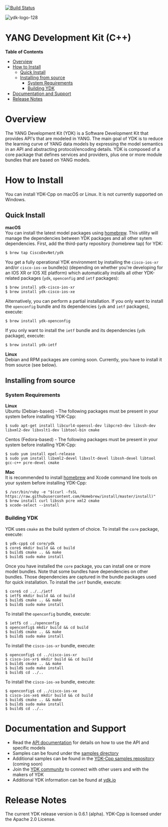 [![Build Status](https://travis-ci.org/CiscoDevNet/ydk-cpp.svg?branch=master)](https://travis-ci.org/CiscoDevNet/ydk-cpp)

![ydk-logo-128](https://cloud.githubusercontent.com/assets/16885441/24175899/2010f51e-0e56-11e7-8fb7-30a9f70fbb86.png)

YANG Development Kit (C++)
==========================

<!-- START doctoc generated TOC please keep comment here to allow auto update -->
<!-- DON'T EDIT THIS SECTION, INSTEAD RE-RUN doctoc TO UPDATE -->
**Table of Contents**

- [Overview](#overview)
- [How to Install](#how-to-install)
  - [Quick Install](#quick-install)
  - [Installing from source](#installing-from-source)
    - [System Requirements](#system-requirements)
    - [Building YDK](#building-ydk)
- [Documentation and Support](#documentation-and-support)
- [Release Notes](#release-notes)

<!-- END doctoc generated TOC please keep comment here to allow auto update -->

Overview
========

The YANG Development Kit (YDK) is a Software Development Kit that provides API's that are modeled in YANG. The main goal of YDK is to reduce the learning curve of YANG data models by expressing the model semantics in an API and abstracting protocol/encoding details.  YDK is composed of a core package that defines services and providers, plus one or more module bundles that are based on YANG models.  

How to Install
==============
You can install YDK-Cpp on macOS or Linux.  It is not currently supported on Windows.

Quick Install
-------------
**macOS**  
You can install the latest model packages using [homebrew](http://brew.sh).  This utility will manage the dependencies between YDK packages and all other sytem dependencies.  First, add the third-party repository (homebrew tap) for YDK:
```
$ brew tap CiscoDevNet/ydk
```

You get a fully operational YDK environment by installing the ``cisco-ios-xr`` and/or ``cisco-ios-xe`` bundle(s) (depending on whether you're developing for an IOS XR or IOS XE platform) which automatically installs all other YDK-related packages (``ydk``, ``openconfig`` and ``ietf`` packages):
```
$ brew install ydk-cisco-ios-xr
$ brew install ydk-cisco-ios-xe
```

Alternatively, you can perform a partial installation.  If you only want to install the ``openconfig`` bundle and its dependencies (``ydk`` and ``ietf`` packages), execute:
```
$ brew install ydk-openconfig
```

If you only want to install the ``ietf`` bundle and its dependencies (``ydk`` package), execute:
```
$ brew install ydk-ietf
```

**Linux**  
Debian and RPM packages are coming soon.  Currently, you have to install it from source (see below).

Installing from source
----------------------
### System Requirements
**Linux**  
Ubuntu (Debian-based) - The following packages must be present in your system before installing YDK-Cpp:
```
$ sudo apt-get install libcurl4-openssl-dev libpcre3-dev libssh-dev libxml2-dev libxslt1-dev libtool-bin cmake
```

Centos (Fedora-based) - The following packages must be present in your system before installing YDK-Cpp:
```
$ sudo yum install epel-release
$ sudo yum install libxml2-devel libxslt-devel libssh-devel libtool gcc-c++ pcre-devel cmake
```

**Mac**  
It is recommended to install [homebrew](http://brew.sh) and Xcode command line tools on your system before installing YDK-Cpp:
```
$ /usr/bin/ruby -e "$(curl -fsSL https://raw.githubusercontent.com/Homebrew/install/master/install)"
$ brew install curl libssh pcre xml2 cmake
$ xcode-select --install
```
### Building YDK
YDK uses ``cmake`` as the build system of choice. To install the ``core`` package, execute:
```
$ ydk-cpp$ cd core/ydk
$ core$ mkdir build && cd build
$ build$ cmake .. && make
$ build$ sudo make install
```

Once you have installed the ``core`` package, you can install one or more model bundles.  Note that some bundles have dependencies on other bundles.  Those dependencies are captured in the bundle packages used for quick installation. To install the `ietf` bundle, execute:
```
$ core$ cd ../../ietf
$ ietf$ mkdir build && cd build
$ build$ cmake .. && make
$ build$ sudo make install
```

To install the `openconfig` bundle, execute:
```
$ ietf$ cd ../openconfig
$ openconfig$ mkdir build && cd build
$ build$ cmake .. && make
$ build$ sudo make install
```

To install the `cisco-ios-xr` bundle, execute:
```
$ openconfig$ cd ../cisco-ios-xr
$ cisco-ios-xr$ mkdir build && cd build
$ build$ cmake .. && make
$ build$ sudo make install
$ build$ cd ../..
```

To install the `cisco-ios-xe` bundle, execute:
```
$ openconfig$ cd ../cisco-ios-xe
$ cisco-ios-xe$ mkdir build && cd build
$ build$ cmake .. && make
$ build$ sudo make install
$ build$ cd ../..
```

Documentation and Support
=========================
- Read the [API documentation](http://ydk.cisco.com/cpp/docs) for details on how to use the API and specific models
- Samples can be found under the [samples directory](https://github.com/CiscoDevNet/ydk-cpp/tree/master/core/samples)
- Additional samples can be found in the [YDK-Cpp samples repository](https://github.com/CiscoDevNet/ydk-cpp-samples) (coming soon)
- Join the [YDK community](https://communities.cisco.com/community/developer/ydk) to connect with other users and with the makers of YDK
- Additional YDK information can be found at [ydk.io](http://ydk.io)

Release Notes
===============
The current YDK release version is 0.6.1 (alpha). YDK-Cpp is licensed under the Apache 2.0 License.
